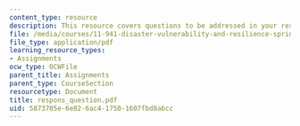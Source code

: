 ```yaml
---
content_type: resource
description: This resource covers questions to be addressed in your response paper.
file: /media/courses/11-941-disaster-vulnerability-and-resilience-spring-2005/5873705e6e826ac417501607fbd8a6cc_respons_question.pdf
file_type: application/pdf
learning_resource_types:
- Assignments
ocw_type: OCWFile
parent_title: Assignments
parent_type: CourseSection
resourcetype: Document
title: respons_question.pdf
uid: 5873705e-6e82-6ac4-1750-1607fbd8a6cc
---
```


